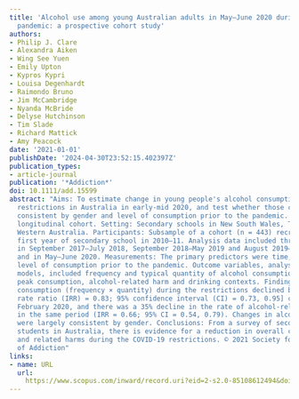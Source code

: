 ```yaml
---
title: 'Alcohol use among young Australian adults in May–June 2020 during the COVID-19
  pandemic: a prospective cohort study'
authors:
- Philip J. Clare
- Alexandra Aiken
- Wing See Yuen
- Emily Upton
- Kypros Kypri
- Louisa Degenhardt
- Raimondo Bruno
- Jim McCambridge
- Nyanda McBride
- Delyse Hutchinson
- Tim Slade
- Richard Mattick
- Amy Peacock
date: '2021-01-01'
publishDate: '2024-04-30T23:52:15.402397Z'
publication_types:
- article-journal
publication: '*Addiction*'
doi: 10.1111/add.15599
abstract: "Aims: To estimate change in young people's alcohol consumption during COVID-19
  restrictions in Australia in early-mid 2020, and test whether those changes were
  consistent by gender and level of consumption prior to the pandemic. Design: Prospective
  longitudinal cohort. Setting: Secondary schools in New South Wales, Tasmania and
  Western Australia. Participants: Subsample of a cohort (n = 443) recruited in the
  first year of secondary school in 2010–11. Analysis data included three waves collected
  in September 2017–July 2018, September 2018–May 2019 and August 2019–January 2020),
  and in May–June 2020. Measurements: The primary predictors were time, gender and
  level of consumption prior to the pandemic. Outcome variables, analysed by mixed-effects
  models, included frequency and typical quantity of alcohol consumption, binge drinking,
  peak consumption, alcohol-related harm and drinking contexts. Findings: Overall
  consumption (frequency × quantity) during the restrictions declined by 17% [incidence
  rate ratio (IRR) = 0.83; 95% confidence interval (CI) = 0.73, 0.95] compared to
  February 2020, and there was a 35% decline in the rate of alcohol-related harms
  in the same period (IRR = 0.66; 95% CI = 0.54, 0.79). Changes in alcohol consumption
  were largely consistent by gender. Conclusions: From a survey of secondary school
  students in Australia, there is evidence for a reduction in overall consumption
  and related harms during the COVID-19 restrictions. © 2021 Society for the Study
  of Addiction"
links:
- name: URL
  url: 
    https://www.scopus.com/inward/record.uri?eid=2-s2.0-85108612494&doi=10.1111%2fadd.15599&partnerID=40&md5=c7cc03d395e7e504c9bdc4be85372d8b
---
```

